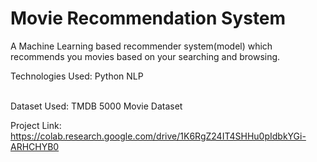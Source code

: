 # Movie Recommendation System


A Machine Learning based recommender system(model)  which recommends you movies based on your searching and browsing.

Technologies Used:
Python
NLP

<br>
Dataset Used:
TMDB 5000 Movie Dataset

Project Link:
https://colab.research.google.com/drive/1K6RgZ24IT4SHHu0pIdbkYGi-ARHCHYB0





